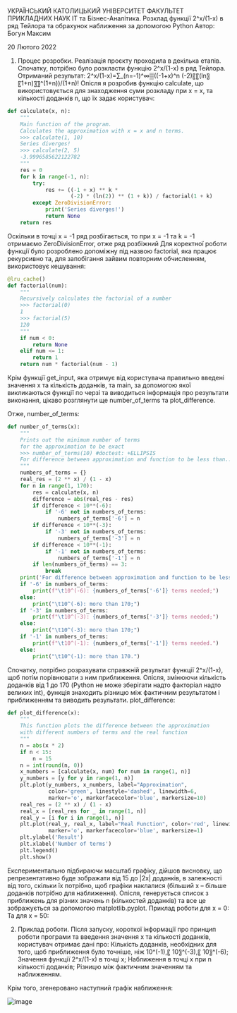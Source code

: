 УКРАЇНСЬКИЙ КАТОЛИЦЬКИЙ УНІВЕРСИТЕТ
ФАКУЛЬТЕТ ПРИКЛАДНИХ НАУК
ІТ та Бізнес-Аналітикa. 
Розклад функції  2^x/(1-x) в ряд Тейлора та обрахунок наближення за допомогою Python
                                    	          	 	Автор:
                                                             	Богун Максим    
            
20 Лютого 2022
 

1.   Процес розробки.
	Реалізація проєкту проходила в декілька етапів. Спочатку, потрібно було розкласти функцію  2^x/(1-x)  в ряд Тейлора. Отриманий результат: 2^x/(1-x)=∑_(n=-1)^∞▒((-1+x)^n (-2)〖〖(ln〗⁡〖1+n)〗〗^(1+n))/(1+n)!
 Опісля я розробив функцію calculate, що використовується для знаходження суми розкладу при х = х, та кількості доданків n, що їх задає користувач:
```python
def calculate(x, n):
    """
    Main function of the program.
    Calculates the approximation with x = x and n terms.
    >>> calculate(1, 10)
    Series diverges!
    >>> calculate(2, 5)
    -3.9996585622122782
    """
    res = 0
    for k in range(-1, n):
        try:
            res += ((-1 + x) ** k *
                    (-2) * (ln(2)) ** (1 + k)) / factorial(1 + k)
        except ZeroDivisionError:
            print('Series diverges!')
            return None
    return res
```
Оскільки в точці х = -1 ряд розбігається, то при х = -1 та k = -1 отримаємо ZeroDivisionError, отже ряд розбіжний
 Для коректної роботи функції було розроблено допоміжну під назвою factorial, яка працює рекурсивно та, для запобігання зайвим повторним обчисленням, використовує кешування:
```python
@lru_cache()
def factorial(num):
    """
    Recursively calculates the factorial of a number
    >>> factorial(0)
    1
    >>> factorial(5)
    120
    """
    if num < 0:
        return None
    elif num <= 1:
        return 1
    return num * factorial(num - 1)
 ```
Крім функції get_input, яка отримує від користувача правильно введені значення х та кількість доданків, та main, за допомогою якої викликаються функції по черзі та виводиться інформація про результати виконання, цікаво розглянути ще number_of_terms та plot_difference.

Отже, number_of_terms:
```python
def number_of_terms(x):
    """
    Prints out the minimum number of terms
    for the approximation to be exact
    >>> number_of_terms(10) #doctest: +ELLIPSIS
    For difference between approximation and function to be less than...
    """
    numbers_of_terms = {}
    real_res = (2 ** x) / (1 - x)
    for n in range(1, 170):
        res = calculate(x, n)
        difference = abs(real_res - res)
        if difference < 10**(-6):
            if '-6' not in numbers_of_terms:
                numbers_of_terms['-6'] = n
        if difference < 10**(-3):
            if '-3' not in numbers_of_terms:
                numbers_of_terms['-3'] = n
        if difference < 10**(-1):
            if '-1' not in numbers_of_terms:
                numbers_of_terms['-1'] = n
        if len(numbers_of_terms) == 3:
            break
    print('For difference between approximation and function to be less than:')
    if '-6' in numbers_of_terms:
        print(f"\t10^(-6): {numbers_of_terms['-6']} terms needed;")
    else:
        print("\t10^(-6): more than 170;")
    if '-3' in numbers_of_terms:
        print(f"\t10^(-3): {numbers_of_terms['-3']} terms needed;")
    else:
        print("\t10^(-3): more than 170;")
    if '-1' in numbers_of_terms:
        print(f"\t10^(-1): {numbers_of_terms['-1']} terms needed.")
    else:
        print("\t10^(-1): more than 170.")
```
Спочатку, потрібно розрахувати справжній результат функції 2^x/(1-x), щоб потім порівнювати з ним приближення. Опісля, змінюючи кількість доданків від 1 до 170 (Python не може зберігати надто факторіал надто великих int), функція знаходить різницю між фактичним результатом і приближенням та виводить результати.
plot_difference:
```python
def plot_difference(x):
    """
    This function plots the difference between the approximation
    with different numbers of terms and the real function
    """
    n = abs(x * 2)
    if n < 15:
        n = 15
    n = int(round(n, 0))
    x_numbers = [calculate(x, num) for num in range(1, n)]
    y_numbers = [y for y in range(1, n)]
    plt.plot(y_numbers, x_numbers, label="Approximation",
             color='green', linestyle='dashed', linewidth=6,
             marker='o', markerfacecolor='blue', markersize=10)
    real_res = (2 ** x) / (1 - x)
    real_x = [real_res for _ in range(1, n)]
    real_y = [i for i in range(1, n)]
    plt.plot(real_y, real_x, label="Real Function", color='red', linewidth=3,
             marker='o', markerfacecolor='blue', markersize=1)
    plt.ylabel('Result')
    plt.xlabel('Number of terms')
    plt.legend()
    plt.show()
 ```
Експериментально підбираючи масштаб графіку, дійшов висновку, що репрезентативно буде зображати від 15 до |2x| доданків, в залежності від того, скільки їх потрібно, щоб графіки наклалися (більший х – більше доданків потрібно для наближення).
Опісля, генерується список з приближень для різних значень n (кількостей доданків) та все це зображується за допомогою matplotlib.pyplot.
Приклад роботи для х = 0: 
Та для x = 50:
 
2.   Приклад роботи.
Після запуску, короткої інформації про принцип роботи програми та введення значення x та кількості доданків, користувач отримає дані про:
Кількість доданків, необхідних для того, щоб приближення було точніше, ніж 10^(-1),〖 10〗^(-3),〖 10〗^(-6);
Значення функції 2^x/(1-x) в точці х;
Наближення в точці х при n кількості доданків;
Різницю між фактичним значенням та наближенням.
 
 Крім того, згенеровано наступний графік наближення:
 
 
 

![image](https://user-images.githubusercontent.com/92430278/154859985-f1f48a5e-8fdf-43be-90f7-dc4fe9ca6caa.png)

